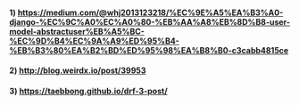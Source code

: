 #### 1) https://medium.com/@whj2013123218/%EC%9E%A5%EA%B3%A0-django-%EC%9C%A0%EC%A0%80-%EB%AA%A8%EB%8D%B8-user-model-abstractuser%EB%A5%BC-%EC%9D%B4%EC%9A%A9%ED%95%B4-%EB%B3%80%EA%B2%BD%ED%95%98%EA%B8%B0-c3cabb4815ce

#### 2) http://blog.weirdx.io/post/39953

#### 3) https://taebbong.github.io/drf-3-post/
